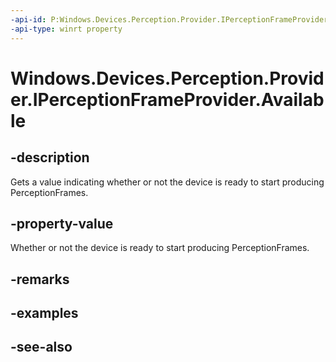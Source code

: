 ----api-id: P:Windows.Devices.Perception.Provider.IPerceptionFrameProvider.Available
-api-type: winrt property
---<!-- Property syntaxpublic bool Available { get; }--># Windows.Devices.Perception.Provider.IPerceptionFrameProvider.Available## -descriptionGets a value indicating whether or not the device is ready to start producing PerceptionFrames.## -property-valueWhether or not the device is ready to start producing PerceptionFrames.## -remarks## -examples## -see-also